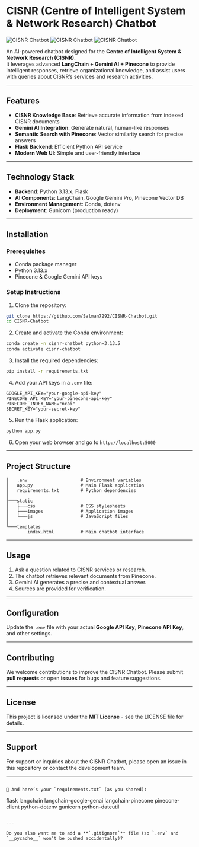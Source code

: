 
# CISNR (Centre of Intelligent System & Network Research) Chatbot

![CISNR Chatbot](https://raw.githubusercontent.com/Salman7292/CISNR-Chatbot/main/screenshots/screenshot1.png)
![CISNR Chatbot](https://raw.githubusercontent.com/Salman7292/CISNR-Chatbot/main/screenshots/screenshot2.png)
![CISNR Chatbot](https://raw.githubusercontent.com/Salman7292/CISNR-Chatbot/main/screenshots/screenshot3.png)

An AI-powered chatbot designed for the **Centre of Intelligent System & Network Research (CISNR)**.  
It leverages advanced **LangChain + Gemini AI + Pinecone** to provide intelligent responses, retrieve organizational knowledge, and assist users with queries about CISNR’s services and research activities.

---

## Features

- **CISNR Knowledge Base**: Retrieve accurate information from indexed CISNR documents
- **Gemini AI Integration**: Generate natural, human-like responses
- **Semantic Search with Pinecone**: Vector similarity search for precise answers
- **Flask Backend**: Efficient Python API service
- **Modern Web UI**: Simple and user-friendly interface

---

## Technology Stack

- **Backend**: Python 3.13.x, Flask  
- **AI Components**: LangChain, Google Gemini Pro, Pinecone Vector DB  
- **Environment Management**: Conda, dotenv  
- **Deployment**: Gunicorn (production ready)

---

## Installation

### Prerequisites
- Conda package manager  
- Python 3.13.x  
- Pinecone & Google Gemini API keys  

### Setup Instructions

1. Clone the repository:
```bash
git clone https://github.com/Salman7292/CISNR-Chatbot.git
cd CISNR-Chatbot
````

2. Create and activate the Conda environment:

```bash
conda create -n cisnr-chatbot python=3.13.5
conda activate cisnr-chatbot
```

3. Install the required dependencies:

```bash
pip install -r requirements.txt
```

4. Add your API keys in a `.env` file:

```env
GOOGLE_API_KEY="your-google-api-key"
PINECONE_API_KEY="your-pinecone-api-key"
PINECONE_INDEX_NAME="ncai"
SECRET_KEY="your-secret-key"
```

5. Run the Flask application:

```bash
python app.py
```

6. Open your web browser and go to `http://localhost:5000`

---

## Project Structure

```
│   .env                    # Environment variables
│   app.py                  # Main Flask application
│   requirements.txt        # Python dependencies
│
├───static
│   ├───css                 # CSS stylesheets
│   ├───images              # Application images
│   └───js                  # JavaScript files
│
└───templates
        index.html          # Main chatbot interface
```

---

## Usage

1. Ask a question related to CISNR services or research.
2. The chatbot retrieves relevant documents from Pinecone.
3. Gemini AI generates a precise and contextual answer.
4. Sources are provided for verification.

---

## Configuration

Update the `.env` file with your actual **Google API Key**, **Pinecone API Key**, and other settings.

---

## Contributing

We welcome contributions to improve the CISNR Chatbot.
Please submit **pull requests** or open **issues** for bugs and feature suggestions.

---

## License

This project is licensed under the **MIT License** - see the LICENSE file for details.

---

## Support

For support or inquiries about the CISNR Chatbot, please open an issue in this repository or contact the development team.

---

```

📌 And here’s your `requirements.txt` (as you shared):  

```

flask
langchain
langchain-google-genai
langchain-pinecone
pinecone-client
python-dotenv
gunicorn
python-dateutil

```

---

Do you also want me to add a **`.gitignore`** file (so `.env` and `__pycache__` won’t be pushed accidentally)?
```
